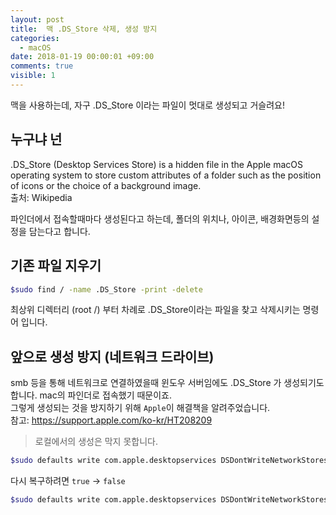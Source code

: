 ```yaml
---
layout: post
title:  맥 .DS_Store 삭제, 생성 방지
categories:
  - macOS
date: 2018-01-19 00:00:01 +09:00
comments: true
visible: 1
---
```


맥을 사용하는데, 자구 .DS_Store 이라는 파일이 멋대로 생성되고 거슬려요!


## 누구냐 넌
.DS_Store (Desktop Services Store) is a hidden file in the Apple macOS operating system to store custom attributes of a folder such as the position of icons or the choice of a background image. <br />
출처: Wikipedia

파인더에서 접속할때마다 생성된다고 하는데, 폴더의 위치나, 아이콘, 배경화면등의 설정을 담는다고 합니다.

## 기존 파일 지우기

```sh
$sudo find / -name .DS_Store -print -delete
```

최상위 디렉터리 (root /) 부터 차례로 .DS_Store이라는 파일을 찾고 삭제시키는 명령어 입니다.

## 앞으로 생성 방지 (네트워크 드라이브)
smb 등을 통해 네트워크로 연결하였을때 윈도우 서버임에도 .DS_Store 가 생성되기도 합니다. mac의 파인더로 접속했기 때문이죠. <br />
그렇게 생성되는 것을 방지하기 위해 `Apple`이 해결책을 알려주었습니다. <br />
참고: https://support.apple.com/ko-kr/HT208209
> 로컬에서의 생성은 막지 못합니다.

```sh
$sudo defaults write com.apple.desktopservices DSDontWriteNetworkStores true
```
다시 복구하려면 `true` &rarr; `false`
```sh
$sudo defaults write com.apple.desktopservices DSDontWriteNetworkStores false
```
